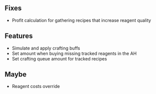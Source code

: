 ## Fixes

- Profit calculation for gathering recipes that increase reagent quality

## Features

- Simulate and apply crafting buffs
- Set amount when buying missing tracked reagents in the AH
- Set crafting queue amount for tracked recipes

## Maybe

- Reagent costs override